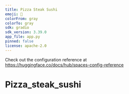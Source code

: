 ```yaml
---
title: Pizza Steak Sushi
emoji: 🏢
colorFrom: gray
colorTo: gray
sdk: gradio
sdk_version: 3.39.0
app_file: app.py
pinned: false
license: apache-2.0
---
```


Check out the configuration reference at https://huggingface.co/docs/hub/spaces-config-reference
# Pizza_steak_sushi
